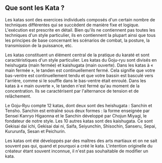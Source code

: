 ## Que sont les Kata ?

Les katas sont des exercices individuels composés d'un certain nombre de techniques différentes qui se succèdent de manière fixe et logique. L'exécution est prescrite en détail. Bien qu'ils ne contiennent pas toutes les techniques d'un style particulier, ils en contiennent la plupart ainsi que tous les principes de base concernant les scénarios de combat, la posture, la transmission de la puissance, etc.

Les katas constituent un élément central de la pratique du karaté et sont caractéristiques d'un style particulier. Les katas du Goju-ryu sont divisés en heishugata (main fermée) et kaishugata (main ouverte). Dans les katas à « main fermée », le tanden est continuellement fermé. Cela signifie que votre bas-ventre est continuellement tendu et que votre bassin est basculé vers l'arrière, comme si le souffle dans le bas-ventre était enroulé. Dans les katas à « main ouverte », le tanden n'est fermé qu'au moment de la concentration. Ils se caractérisent par l'alternance de tension et de relâchement.

Le Goju-Ryu compte 12 katas, dont deux sont des heishugata : Sanchin et Tensho. Sanchin est entraîné sous deux formes : la forme enseignée par Sensei Kanryo Higaonna et le Sanchin développé par Chojun Miyagi, le fondateur de notre style. Les 10 autres katas sont des kaishugata. Ce sont Gekisai dai ichi, Gekisai dai ni, Saifa, Seiyunchin, Shisochin, Sanseru, Sepai, Kururunfa, Sesan et Peichurin.

Les katas ont été développés par des maîtres des arts martiaux et on ne sait souvent pas qui, quand et pourquoi a créé le kata. L'intention originelle du créateur étant souvent inconnue, il n'est pas souhaitable de modifier un kata. 